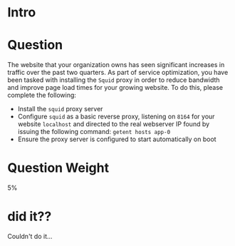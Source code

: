 
# Intro



# Question

The website that your organization owns has seen significant increases in traffic over the past two quarters. As part of service optimization, you have been tasked with installing the `Squid` proxy in order to reduce bandwidth and improve page load times for your growing website. To do this, please complete the following:

- Install the `squid` proxy server
- Configure `squid` as a basic reverse proxy, listening on `8164` for your website `localhost` and directed to the real webserver IP found by issuing the following command: `getent hosts app-0`
- Ensure the proxy server is configured to start automatically on boot

# Question Weight

5%

# did it??

Couldn't do it...

